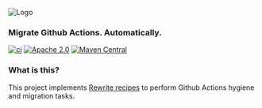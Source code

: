 ![Logo](https://github.com/openrewrite/rewrite/raw/main/doc/logo-oss.png)
### Migrate Github Actions. Automatically.

[![ci](https://github.com/openrewrite/rewrite-github-actions/actions/workflows/ci.yml/badge.svg)](https://github.com/openrewrite/rewrite-github-actions/actions/workflows/ci.yml)
[![Apache 2.0](https://img.shields.io/github/license/openrewrite/rewrite-github-actions.svg)](https://www.apache.org/licenses/LICENSE-2.0)
[![Maven Central](https://img.shields.io/maven-central/v/org.openrewrite.recipe/rewrite-github-actions.svg)](https://mvnrepository.com/artifact/org.openrewrite.recipe/rewrite-github-actions)

### What is this?

This project implements [Rewrite recipes](https://github.com/openrewrite/rewrite) to perform Github Actions hygiene and migration tasks.

